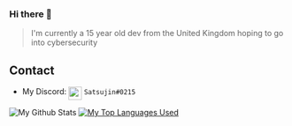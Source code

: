 ### Hi there 👋

> I'm currently a 15 year old dev from the United Kingdom hoping to go into cybersecurity

## Contact

- My Discord: <img src="https://yt3.ggpht.com/ytc/AAUvwngytTGNxTh-n4C6TLomue6cb2bYni4XMnzG1m0mOA=s88-c-k-c0x00ffffff-no-rj" width="24px" align="top"> `Satsujin#0215`

![My Github Stats](https://github-readme-stats.vercel.app/api?username=XXXTentacion&count_private=true&theme=radical)
[![My Top Languages Used](https://github-readme-stats.vercel.app/api/top-langs/?username=XXXTentacion&layout=compact&theme=radical)](https://github.com/anuraghazra/github-readme-stats)

